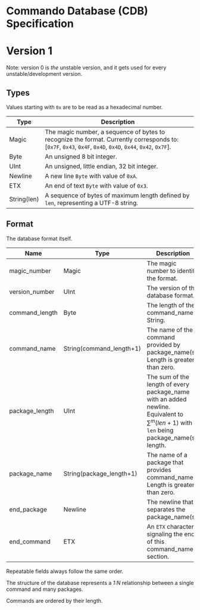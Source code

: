 # Commando Database (CDB) Specification

# Version 1

Note: version 0 is *the* unstable version, and it gets used for every unstable/development version.

## Types

Values starting with `0x` are to be read as a hexadecimal number.

| Type        | Description                                                                                                                                                  |
|-------------|--------------------------------------------------------------------------------------------------------------------------------------------------------------|
| Magic       | The magic number, a sequence of bytes to recognize the format. Currently corresponds to: \[`0x7F`, `0x43`, `0x4F`, `0x4D`, `0x4D`, `0x44`, `0x42`, `0x7F`\]. |
| Byte        | An unsigned 8 bit integer.                                                                                                                                   |
| UInt        | An unsigned, little endian, 32 bit integer.                                                                                                                  |
| Newline     | A new line `Byte` with value of `0xA`.                                                                                                                       |
| ETX         | An end of text `Byte` with value of `0x3`.                                                                                                                   |
| String(len) | A sequence of bytes of maximum length defined by `len`, representing a UTF-8 string.                                                                         |

## Format

The database format itself.

| Name           | Type                     | Description                                                                                                                                     | Repeatable             |
|----------------|--------------------------|-------------------------------------------------------------------------------------------------------------------------------------------------|------------------------|
| magic_number   | Magic                    | The magic number to identify the format.                                                                                                        | False                  |
| version_number | UInt                     | The version of the database format.                                                                                                             | False                  |
| command_length | Byte                     | The length of the command_name String.                                                                                                          | `n` times              |
| command_name   | String(command_length+1) | The name of the command provided by package_name(s). Length is greater than zero.                                                               | `n` times              |
| package_length | UInt                     | The sum of the length of every package_name with an added newline. Equivalent to $\sum^{m} (len + 1)$ with `len` being package_name(s') length. | `n` times              |
| package_name   | String(package_length+1) | The name of a package that provides command_name. Length is greater than zero.                                                                  | `m` times for each `n` |
| end_package    | Newline                  | The newline that separates the package_name(s).                                                                                                 | `m` times for each `n` |
| end_command    | ETX                      | An `ETX` character signaling the end of this command_name's section.                                                                            | `n` times              |

Repeatable fields always follow the same order.

The structure of the database represents a *1:N* relationship between a
single command and many packages.

Commands are ordered by their length.
